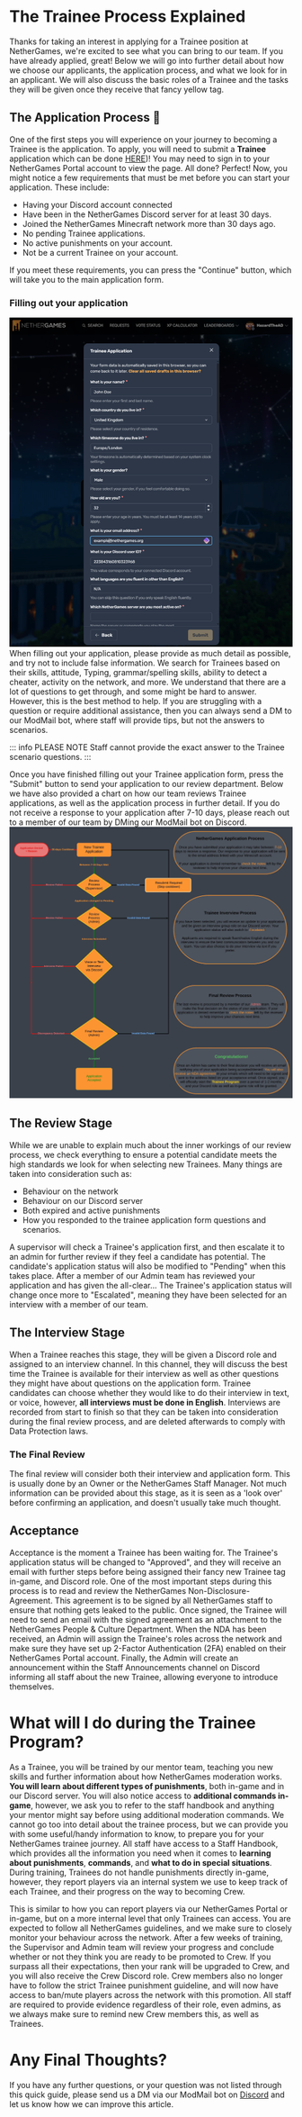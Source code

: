 # The Trainee Process Explained
 Thanks for taking an interest in applying for a Trainee position at NetherGames, we're excited to see what you can bring to our team. If you have already applied, great! Below we will go into further detail about how we choose our applicants, the application process, and what we look for in an applicant. We will also discuss the basic roles of a Trainee and the tasks they will be given once they receive that fancy yellow tag.

 ## The Application Process 📝
 One of the first steps you will experience on your journey to becoming a Trainee is the application. To apply, you will need to submit a **Trainee** application which can be done [HERE](https://portal.nethergames.org/request/11))! You may need to sign in to your NetherGames Portal account to view the page. All done? Perfect! Now, you might notice a few requirements that must be met before you can start your application. These include:
 
 * Having your Discord account connected
 * Have been in the NetherGames Discord server for at least 30 days.
 * Joined the NetherGames Minecraft network more than 30 days ago.
 * No pending Trainee applications.
 * No active punishments on your account.
 * Not be a current Trainee on your account.

If you meet these requirements, you can press the "Continue" button, which will take you to the main application form.

### Filling out your application
![Trainee Form](assets/TraineeProcessArticle/Trainee_Form.jpeg)
When filling out your application, please provide as much detail as possible, and try not to include false information. We search for Trainees based on their skills, attitude, Typing, grammar/spelling skills, ability to detect a cheater, activity on the network, and more. We understand that there are a lot of questions to get through, and some might be hard to answer. However, this is the best method to help. If you are struggling with a question or require additional assistance, then you can always send a DM to our ModMail bot, where staff will provide tips, but not the answers to scenarios. 

::: info PLEASE NOTE
Staff cannot provide the exact answer to the Trainee scenario questions. 
:::

Once you have finished filling out your Trainee application form, press the "Submit" button to send your application to our review department. Below we have also provided a chart on how our team reviews Trainee applications, as well as the application process in further detail. If you do not receive a response to your application after 7-10 days, please reach out to a member of our team by DMing our ModMail bot on Discord.
![Application_Process_Trainee](assets/TraineeProcessArticle/Application_Process_Trainee.jpeg)

## The Review Stage
While we are unable to explain much about the inner workings of our review process, we check everything to ensure a potential candidate meets the high standards we look for when selecting new Trainees. Many things are taken into consideration such as:

* Behaviour on the network
* Behaviour on our Discord server
* Both expired and active punishments
* How you responded to the trainee application form questions and scenarios.

A supervisor will check a Trainee's application first, and then escalate it to an admin for further review if they feel a candidate has potential. The candidate's application status will also be modified to "Pending" when this takes place. After a member of our Admin team has reviewed your application and has given the all-clear... The Trainee's application status will change once more to "Escalated", meaning they have been selected for an interview with a member of our team.

## The Interview Stage
When a Trainee reaches this stage, they will be given a Discord role and assigned to an interview channel. In this channel, they will discuss the best time the Trainee is available for their interview as well as other questions they might have about questions on the application form. Trainee candidates can choose whether they would like to do their interview in text, or voice, however, **all interviews must be done in English**. Interviews are recorded from start to finish so that they can be taken into consideration during the final review process, and are deleted afterwards to comply with Data Protection laws.

### The Final Review
The final review will consider both their interview and application form. This is usually done by an Owner or the NetherGames Staff Manager. Not much information can be provided about this stage, as it is seen as a 'look over' before confirming an application, and doesn't usually take much thought.

## Acceptance
Acceptance is the moment a Trainee has been waiting for. The Trainee's application status will be changed to "Approved", and they will receive an email with further steps before being assigned their fancy new Trainee tag in-game, and Discord role. One of the most important steps during this process is to read and review the NetherGames Non-Disclosure-Agreement. This agreement is to be signed by all NetherGames staff to ensure that nothing gets leaked to the public. Once signed, the Trainee will need to send an email with the signed agreement as an attachment to the NetherGames People & Culture Department. When the NDA has been received, an Admin will assign the Trainee's roles across the network and make sure they have set up 2-Factor Authentication (2FA) enabled on their NetherGames Portal account. Finally, the Admin will create an announcement within the Staff Announcements channel on Discord informing all staff about the new Trainee, allowing everyone to introduce themselves.

# What will I do during the Trainee Program?
As a Trainee, you will be trained by our mentor team, teaching you new skills and further information about how NetherGames moderation works. **You will learn about different types of punishments**, both in-game and in our Discord server. You will also notice access to **additional commands in-game**, however, we ask you to refer to the staff handbook and anything your mentor might say before using additional moderation commands. We cannot go too into detail about the trainee process, but we can provide you with some useful/handy information to know, to prepare you for your NetherGames trainee journey. All staff have access to a Staff Handbook, which provides all the information you need when it comes to **learning about punishments**, **commands**, and **what to do in special situations**. During training, Trainees do not handle punishments directly in-game, however, they report players via an internal system we use to keep track of each Trainee, and their progress on the way to becoming Crew.

This is similar to how you can report players via our NetherGames Portal or in-game, but on a more internal level that only Trainees can access. You are expected to follow all NetherGames guidelines, and we make sure to closely monitor your behaviour across the network. After a few weeks of training, the Supervisor and Admin team will review your progress and conclude whether or not they think you are ready to be promoted to Crew. If you surpass all their expectations, then your rank will be upgraded to Crew, and you will also receive the Crew Discord role. Crew members also no longer have to follow the strict Trainee punishment guideline, and will now have access to ban/mute players across the network with this promotion. All staff are required to provide evidence regardless of their role, even admins, as we always make sure to remind new Crew members this, as well as Trainees.

# Any Final Thoughts?
If you have any further questions, or your question was not listed through this quick guide, please send us a DM via our ModMail bot on [Discord](https://ngmc.co/d) and let us know how we can improve this article.
